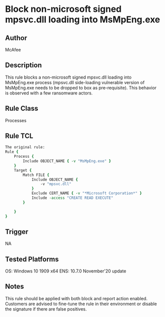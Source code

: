 # Block non-microsoft signed mpsvc.dll loading into MsMpEng.exe

## Author
McAfee

## Description
This rule blocks a non-microsoft signed mpsvc.dll loading into MsMpEng.exe process (mpsvc.dll side-loading vulnerable version of MsMpEng.exe needs to be dropped to box as pre-requisite). This behavior is observed with a few ransomware actors.

## Rule Class 
Processes

## Rule TCL
```tcl
The original rule: 
Rule {
    Process {
        Include OBJECT_NAME { -v "MsMpEng.exe" }
    }
	Target {
		Match FILE {
			Include OBJECT_NAME { 					
				-v "mpsvc.dll"
			}	
			Exclude CERT_NAME { -v "*Microsoft Corporation*" }
			Include -access "CREATE READ EXECUTE"
		}
			
	}
}
```

## Trigger
NA

## Tested Platforms
OS: Windows 10 1909 x64
ENS: 10.7.0 November'20 update

## Notes
This rule should be applied with both block and report action enabled. 
Customers are advised to fine-tune the rule in their environment or disable the signature if there are false positives.
